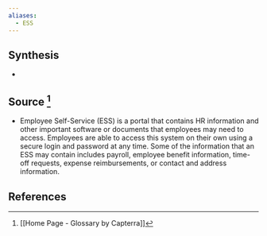 ```yaml
---
aliases:
  - ESS
---
```

## Synthesis
- 
## Source [^1]
- Employee Self-Service (ESS) is a portal that contains HR information and other important software or documents that employees may need to access. Employees are able to access this system on their own using a secure login and password at any time. Some of the information that an ESS may contain includes payroll, employee benefit information, time-off requests, expense reimbursements, or contact and address information.
## References

[^1]: [[Home Page - Glossary by Capterra]]